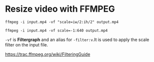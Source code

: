 # Resize video with FFMPEG

    ffmpeg -i input.mp4 -vf "scale=iw/2:ih/2" output.mp4

    ffmpeg -i input.mp4 -vf scale=-1:640 output.mp4

`-vf` is **Filtergraph** and an alias for `-filter:v`.It is used to apply the scale filter on the input file.

<https://trac.ffmpeg.org/wiki/FilteringGuide>
